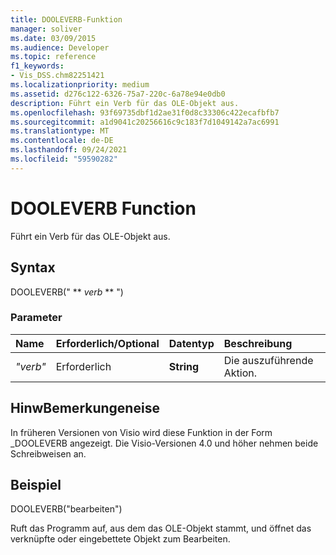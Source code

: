 ```yaml
---
title: DOOLEVERB-Funktion
manager: soliver
ms.date: 03/09/2015
ms.audience: Developer
ms.topic: reference
f1_keywords:
- Vis_DSS.chm82251421
ms.localizationpriority: medium
ms.assetid: d276c122-6326-75a7-220c-6a78e94e0db0
description: Führt ein Verb für das OLE-Objekt aus.
ms.openlocfilehash: 93f69735dbf1d2ae31f0d8c33306c422ecafbfb7
ms.sourcegitcommit: a1d9041c20256616c9c183f7d1049142a7ac6991
ms.translationtype: MT
ms.contentlocale: de-DE
ms.lasthandoff: 09/24/2021
ms.locfileid: "59590282"
---
```

# <a name="dooleverb-function"></a>DOOLEVERB Function

Führt ein Verb für das OLE-Objekt aus.
  
## <a name="syntax"></a>Syntax

DOOLEVERB(" ** *verb* ** ") 
  
### <a name="parameters"></a>Parameter

|**Name**|**Erforderlich/Optional**|**Datentyp**|**Beschreibung**|
|:-----|:-----|:-----|:-----|
| _"verb"_ <br/> |Erforderlich  <br/> |**String** <br/> |Die auszuführende Aktion.  <br/> |
   
## <a name="remarks"></a>HinwBemerkungeneise

In früheren Versionen von Visio wird diese Funktion in der Form _DOOLEVERB angezeigt. Die Visio-Versionen 4.0 und höher nehmen beide Schreibweisen an. 
  
## <a name="example"></a>Beispiel

DOOLEVERB("bearbeiten")
  
Ruft das Programm auf, aus dem das OLE-Objekt stammt, und öffnet das verknüpfte oder eingebettete Objekt zum Bearbeiten.
  

